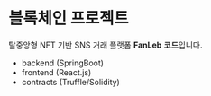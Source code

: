 # 블록체인 프로젝트

탈중앙형 NFT 기반 SNS 거래 플랫폼 **FanLeb** **코드**입니다.

* backend (SpringBoot)
* frontend (React.js)
* contracts (Truffle/Solidity)

